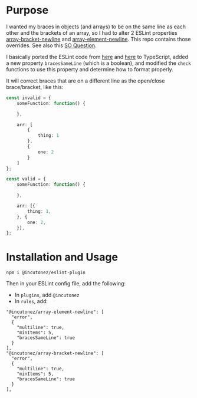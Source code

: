 # Purpose

I wanted my braces in objects (and arrays) to be on the same line as each other and the brackets of an array, so I had to alter 2 ESLint properties [array-bracket-newline](https://eslint.org/docs/latest/rules/array-bracket-newline) and [array-element-newline](https://eslint.org/docs/latest/rules/array-element-newline).  This repo contains those overrides.  See also this [SO Question](https://stackoverflow.com/questions/55502657/js-array-of-objects-formatting).

I basically ported the ESLint code from [here](https://github.com/eslint/eslint/blob/ba89c73261f7fd1b6cdd50cfaeb8f4ce36101757/lib/rules/array-bracket-newline.js) and [here](https://github.com/eslint/eslint/blob/ba89c73261f7fd1b6cdd50cfaeb8f4ce36101757/lib/rules/array-element-newline.js) to TypeScript, added a new property `bracesSameLine` (which is a boolean), and modified the `check` functions to use this property and determine how to format properly.

It will correct braces that are on a different line as the open/close brace/bracket, like this:

```ts
const invalid = {
    someFunction: function() {

    },

    arr: [
        {
            thing: 1
        },
        {
            one: 2
        }
    ]
};

const valid = {
    someFunction: function() {

    },

    arr: [{
        thing: 1,
    }, {
        one: 2,
    }],
};
```

# Installation and Usage

`npm i @incutonez/eslint-plugin`

Then in your ESLint config file, add the following:
- In `plugins`, add `@incutonez`
- In `rules`, add:
```
"@incutonez/array-element-newline": [
  "error",
  {
    "multiline": true,
    "minItems": 5,
    "bracesSameLine": true
  }
],
"@incutonez/array-bracket-newline": [
  "error",
  {
    "multiline": true,
    "minItems": 5,
    "bracesSameLine": true
  }
],
```
